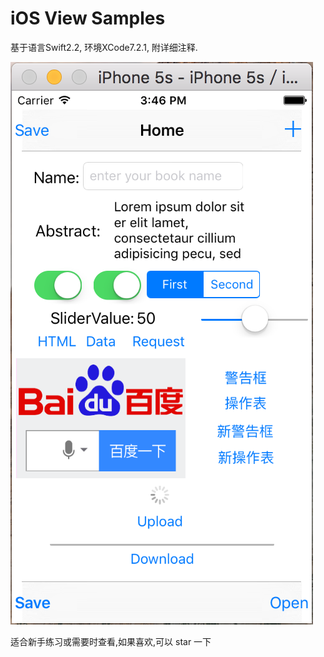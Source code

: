 # iOS View Samples

基于语言Swift2.2, 环境XCode7.2.1, 附详细注释.

![iOSViewSamples](view.png "界面截图")

适合新手练习或需要时查看,如果喜欢,可以 star 一下
